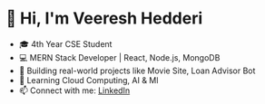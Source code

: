 # 👋 Hi, I'm Veeresh Hedderi
- 🎓 4th Year CSE Student
- 💻 MERN Stack Developer | React, Node.js, MongoDB
- 🚀 Building real-world projects like Movie Site, Loan Advisor Bot
- 🌱 Learning Cloud Computing, AI & Ml
- 📫 Connect with me: [LinkedIn](www.linkedin.com/in/veeresh-hedderi-83838525b)
